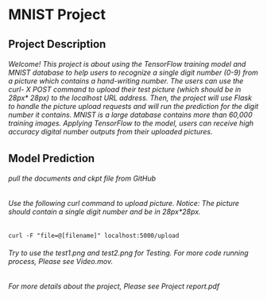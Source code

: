 # **MNIST Project**


## Project Description
###### Welcome! This project is about using the TensorFlow training model and MNIST database to help users to recognize a single digit number (0-9) from a picture which contains a hand-writing number. The users can use the curl- X POST command to upload their test picture (which should be in 28px* 28px) to the localhost URL address. Then, the project will use Flask to handle the picture upload requests and will run the prediction for the digit number it contains. MNIST is a large database contains more than 60,000 training images. Applying TensorFlow to the model, users can receive high accuracy digital number outputs from their uploaded pictures. 

## Model Prediction 
###### pull the documents and ckpt file from GitHub
###### Use the following curl command to upload picture. Notice: The picture should contain a single digit number and be in 28px*28px.
    curl -F "file=@[filename]" localhost:5000/upload
###### Try to use the test1.png and test2.png for Testing. For more code running process, Please see Video.mov.

                      
###### For more details about the project, Please see Project report.pdf 
